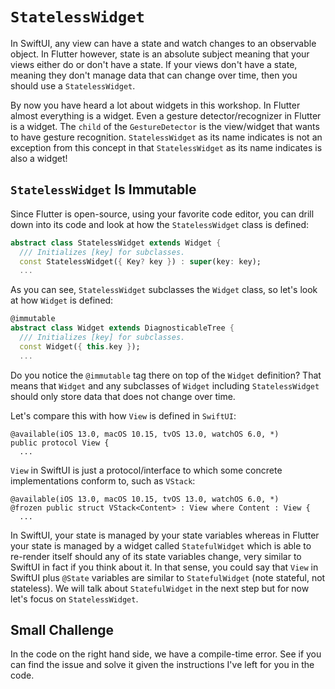 # `StatelessWidget`

In SwiftUI, any view can have a state and watch changes to an observable object. In Flutter however, state is an absolute subject meaning that your views either do or don't have a state. If your views don't have a state, meaning they don't manage data that can change over time, then you should use a `StatelessWidget`.

By now you have heard a lot about widgets in this workshop. In Flutter almost everything is a widget. Even a gesture detector/recognizer in Flutter is a widget. The `child` of the `GestureDetector` is the view/widget that wants to have gesture recognition. `StatelessWidget` as its name indicates is not an exception from this concept in that `StatelessWidget` as its name indicates is also a widget!

## `StatelessWidget` Is Immutable

Since Flutter is open-source, using your favorite code editor, you can drill down into its code and look at how the `StatelessWidget` class is defined:

```dart
abstract class StatelessWidget extends Widget {
  /// Initializes [key] for subclasses.
  const StatelessWidget({ Key? key }) : super(key: key);
  ...
```

As you can see, `StatelessWidget` subclasses the `Widget` class, so let's look at how `Widget` is defined:

```dart
@immutable
abstract class Widget extends DiagnosticableTree {
  /// Initializes [key] for subclasses.
  const Widget({ this.key });
  ...
```

Do you notice the `@immutable` tag there on top of the `Widget` definition? That means that `Widget` and any subclasses of `Widget` including `StatelessWidget` should only store data that does not change over time.

Let's compare this with how `View` is defined in `SwiftUI`:

```
@available(iOS 13.0, macOS 10.15, tvOS 13.0, watchOS 6.0, *)
public protocol View {
  ...
```

`View` in SwiftUI is just a protocol/interface to which some concrete implementations conform to, such as `VStack`:

```
@available(iOS 13.0, macOS 10.15, tvOS 13.0, watchOS 6.0, *)
@frozen public struct VStack<Content> : View where Content : View {
  ...
```

In SwiftUI, your state is managed by your state variables whereas in Flutter your state is managed by a widget called `StatefulWidget` which is able to re-render itself should any of its state variables change, very similar to SwiftUI in fact if you think about it. In that sense, you could say that `View` in SwiftUI plus `@State` variables are similar to `StatefulWidget` (note stateful, not stateless). We will talk about `StatefulWidget` in the next step but for now let's focus on `StatelessWidget`.

## Small Challenge

In the code on the right hand side, we have a compile-time error. See if you can find the issue and solve it given the instructions I've left for you in the code.